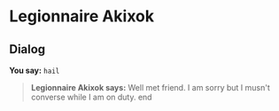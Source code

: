 # Legionnaire Akixok


## Dialog

**You say:** `hail`



>**Legionnaire Akixok says:** Well met friend. I am sorry but I musn't converse while I am on duty.
end
